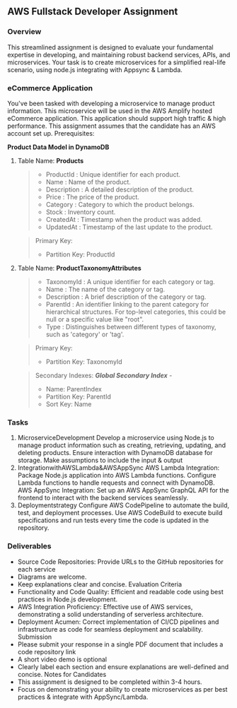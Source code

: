 ## AWS Fullstack Developer Assignment

### Overview

This streamlined assignment is designed to evaluate your fundamental expertise in developing, and maintaining robust backend services, APIs, and microservices. Your task is to create microservices for a simplified real-life scenario, using node.js integrating with Appsync & Lambda.

### eCommerce Application

You've been tasked with developing a microservice to manage product information. This microservice will be used in the AWS Amplify hosted eCommerce application. This application should support high traffic & high performance.
This assignment assumes that the candidate has an AWS account set up. Prerequisites:

**Product Data Model in DynamoDB**

1. Table Name: **Products**

   > - ProductId : Unique identifier for each product.
   > - Name : Name of the product.
   > - Description : A detailed description of the product.
   > - Price : The price of the product.
   > - Category : Category to which the product belongs.
   > - Stock : Inventory count.
   > - CreatedAt : Timestamp when the product was added.
   > - UpdatedAt : Timestamp of the last update to the product.

   > Primary Key:
   >
   > - Partition Key: ProductId

2. Table Name: **ProductTaxonomyAttributes**

   > - TaxonomyId : A unique identifier for each category or tag.
   > - Name : The name of the category or tag.
   > - Description : A brief description of the category or tag.
   > - ParentId : An identifier linking to the parent category for hierarchical structures.
   >   For top-level categories, this could be null or a specific value like "root".
   > - Type : Distinguishes between different types of taxonomy, such as 'category' or
   >   'tag'.

   > Primary Key:
   >
   > - Partition Key: TaxonomyId

   > Secondary Indexes:
   > **_Global Secondary Index_** -
   >
   > - Name: ParentIndex
   > - Partition Key: ParentId
   > - Sort Key: Name

### Tasks

1. MicroserviceDevelopment
   Develop a microservice using Node.js to manage product information such as creating, retrieving, updating, and deleting products. Ensure interaction with DynamoDB database for storage. Make assumptions to include the input & output
2. IntegrationwithAWSLambda&AWSAppSync
   AWS Lambda Integration: Package Node.js application into AWS Lambda functions. Configure Lambda functions to handle requests and connect with DynamoDB.
   AWS AppSync Integration: Set up an AWS AppSync GraphQL API for the frontend to interact with the backend services seamlessly.
3. Deploymentstrategy
   Configure AWS CodePipeline to automate the build, test, and deployment processes. Use AWS CodeBuild to execute build specifications and run tests every time the code is updated in the repository.

### Deliverables

- Source Code Repositories: Provide URLs to the GitHub repositories for each service
- Diagrams are welcome.
- Keep explanations clear and concise.
  Evaluation Criteria
- Functionality and Code Quality: Efficient and readable code using best practices in Node.js development.
- AWS Integration Proficiency: Effective use of AWS services, demonstrating a solid understanding of serverless architecture.
- Deployment Acumen: Correct implementation of CI/CD pipelines and infrastructure as code for seamless deployment and scalability.
  Submission
- Please submit your response in a single PDF document that includes a code repository link
- A short video demo is optional
- Clearly label each section and ensure explanations are well-defined and concise.
  Notes for Candidates
- This assignment is designed to be completed within 3-4 hours.
- Focus on demonstrating your ability to create microservices as per best practices
  & integrate with AppSync/Lambda.
